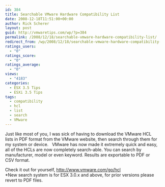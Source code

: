 ```yaml
---
id: 384
title: Searchable VMware Hardware Compatibility List
date: 2008-12-18T11:51:00+00:00
author: Rick Scherer
layout: post
guid: http://vmwaretips.com/wp/?p=384
permalink: /2008/12/18/searchable-vmware-hardware-compatibility-list/
redirect_from: /wp/2008/12/18/searchable-vmware-hardware-compatibility-list/
ratings_users:
  - "0"
ratings_score:
  - "0"
ratings_average:
  - "0"
views:
  - "4183"
categories:
  - ESX 3.5 Tips
  - ESXi 3.5 Tips
tags:
  - compatibility
  - hcl
  - list
  - search
  - VMware
---
```

Just like most of you, I was sick of having to download the VMware HCL lists in PDF format from the VMware website, then search through them for my system or device.   VMware has now made it extremely quick and easy, all of the HCLs are now completely search-able. You can search by manufacturer, model or even keyword. Results are exportable to PDF or CSV format.

Check it out for yourself, <a href="http://www.vmware.com/go/hcl" target="_blank">http://www.vmware.com/go/hcl<br /> </a>*New search system is for ESX 3.0.x and above, for prior versions please revert to PDF files.
